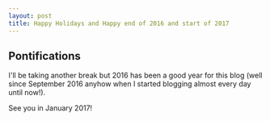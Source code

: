 ```yaml
---
layout: post
title: Happy Holidays and Happy end of 2016 and start of 2017
---
```


## Pontifications

I'll be taking another break but 2016 has been a good year for this blog (well since September 2016 anyhow when I started blogging almost every day until now!).

See you in January 2017!